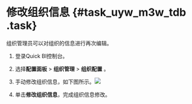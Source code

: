 # 修改组织信息 {#task_uyw_m3w_tdb .task}

组织管理员可以对组织的信息进行再次编辑。

1.   登录Quick BI控制台。 
2.   选择**配置面板** \> **组织管理** \> **组织配置** 。 
3.   手动修改组织信息，如下图所示。![](http://static-aliyun-doc.oss-cn-hangzhou.aliyuncs.com/assets/img/9153/1021_zh-CN.png)

 
4.   单击**修改组织信息**，完成组织信息修改。 

